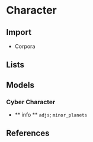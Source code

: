 # Character

## Import

* Corpora

## Lists

## Models

### Cyber Character

* ** info ** `adjs`; `minor_planets`

## References
